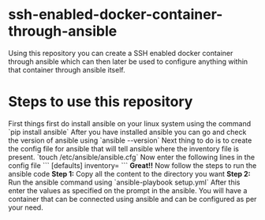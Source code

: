 # ssh-enabled-docker-container-through-ansible
Using this repository you can create a SSH enabled docker container through ansible which can then later be used to configure anything within that container through ansible itself.
<h1>Steps to use this repository</h1>
First things first do install ansible on your linux system using the command
`pip install ansible`
After you have installed ansible you can go and check the version of ansible using
`ansible --version`
Next thing to do is to create the config file for ansible that will tell ansible where the inventory file is present.
`touch /etc/ansible/ansible.cfg`
Now enter the following lines in the config file
```
[defaults]
inventory=<location of config.txt in the linux system>
```
<b>Great!!</b> Now follow the steps to run the ansible code
<b>Step 1:</b> Copy all the content to the directory you want
<b>Step 2:</b> Run the ansible command using 
`ansible-playbook setup.yml`
After this enter the values as specified on the prompt in the ansible. You will have a container that can be connected using ansible and can be configured as per your need.
